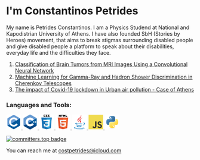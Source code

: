 <h1>I'm Constantinos Petrides</h1>


My name is Petrides Constantinos. I am a Physics Studend at National and Kapodistrian University of Athens. I have also founded SbH (Stories by Heroes) movement, that aims to break stigmas surrounding disabled people and give disabled people a platform to speak about their disabilities, everyday life and the difficulties they face. 
1. [Classification of Brain Tumors from MRI Images Using a Convolutional Neural Network]()
2. [Machine Learning for Gamma-Ray and Hadron Shower Discrimination in Cherenkov Telescopes ](https://github.com/costpetrides/MAGIC-Gamma-Telescope/tree/main)
3. [The impact of Covid-19 lockdown in Urban air pollution - Case of Athens](https://github.com/costpetrides/Air-pollution-COVID-19-impact)  

<h3 align="left">Languages and Tools:</h3>
<p align="left"> <a href="https://www.cprogramming.com/" target="_blank" rel="noreferrer"> <img src="https://raw.githubusercontent.com/devicons/devicon/master/icons/c/c-original.svg" alt="c" width="40" height="40"/> </a> <a href="https://www.w3schools.com/cpp/" target="_blank" rel="noreferrer"> <img src="https://raw.githubusercontent.com/devicons/devicon/master/icons/cplusplus/cplusplus-original.svg" alt="cplusplus" width="40" height="40"/> </a> <a href="https://www.w3schools.com/css/" target="_blank" rel="noreferrer"> <img src="https://raw.githubusercontent.com/devicons/devicon/master/icons/css3/css3-original-wordmark.svg" alt="css3" width="40" height="40"/> </a> <a href="https://www.w3.org/html/" target="_blank" rel="noreferrer"> <img src="https://raw.githubusercontent.com/devicons/devicon/master/icons/html5/html5-original-wordmark.svg" alt="html5" width="40" height="40"/> </a> <a href="https://www.java.com" target="_blank" rel="noreferrer"> <img src="https://raw.githubusercontent.com/devicons/devicon/master/icons/java/java-original.svg" alt="java" width="40" height="40"/> </a> <a href="https://developer.mozilla.org/en-US/docs/Web/JavaScript" target="_blank" rel="noreferrer"> <img src="https://raw.githubusercontent.com/devicons/devicon/master/icons/javascript/javascript-original.svg" alt="javascript" width="40" height="40"/> </a> <a href="https://www.python.org" target="_blank" rel="noreferrer"> <img src="https://raw.githubusercontent.com/devicons/devicon/master/icons/python/python-original.svg" alt="python" width="40" height="40"/> </a> </p>

[![committers.top badge](https://user-badge.committers.top/cyprus_public/costpetrides.svg)](https://user-badge.committers.top/cyprus_public/costpetrides)

You can reach me at  costpetrides@icloud.com
